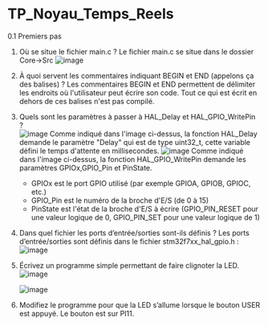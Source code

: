 # TP_Noyau_Temps_Reels

0.1 Premiers pas
  1.  Où se situe le fichier main.c ?
      Le fichier main.c se situe dans le dossier Core->Src
      ![image](https://user-images.githubusercontent.com/125466579/230084485-75f504f9-b557-4707-b96b-78e90a42add7.png)
      
  2.  À quoi servent les commentaires indiquant BEGIN et END (appelons ça des balises) ?
      Les commentaires BEGIN et END permettent de délimiter les endroits où l'utilisateur peut écrire son code. Tout ce qui est écrit en dehors de ces balises n'est           pas compilé.
      
  3.  Quels sont les paramètres à passer à HAL_Delay et HAL_GPIO_WritePin ?    
      ![image](https://user-images.githubusercontent.com/125466579/230079394-39f86adf-b0ae-413e-822a-342cf8f99ee3.png)
      Comme indiqué dans l'image ci-dessus, la fonction HAL_Delay demande le paramètre "Delay" qui est de type uint32_t, cette variable défini le temps d'attente en           millisecondes.
      ![image](https://user-images.githubusercontent.com/125466579/230079856-a7c3c1e4-55b9-492e-9c6f-1e45a23bb3e8.png)
      Comme indiqué dans l'image ci-dessus, la fonction HAL_GPIO_WritePin demande les paramètres GPIOx,GPIO_Pin et PinState.
        - GPIOx est le port GPIO utilisé (par exemple GPIOA, GPIOB, GPIOC, etc.)
        - GPIO_Pin est le numéro de la broche d'E/S (de 0 à 15)
        - PinState est l'état de la broche d'E/S à écrire (GPIO_PIN_RESET pour une valeur logique de 0, GPIO_PIN_SET pour une valeur logique de 1)
        
  4.  Dans quel fichier les ports d’entrée/sorties sont-ils définis ?
      Les ports d’entrée/sorties sont définis dans le fichier stm32f7xx_hal_gpio.h :
      ![image](https://user-images.githubusercontent.com/125466579/230081914-bc463b8d-f642-466c-9fcb-2ac6f1dda681.png)
      
  5.  Écrivez un programme simple permettant de faire clignoter la LED.
      ![image](https://user-images.githubusercontent.com/125466579/230084374-3eadabfe-c572-44fe-a666-d6fe24c52650.png)

      ![image](https://user-images.githubusercontent.com/125466579/230084287-2884fd69-048f-430c-bde1-f26d9adc7fd1.png)
      
  6.  Modifiez le programme pour que la LED s’allume lorsque le bouton USER est appuyé. Le bouton est sur PI11.
